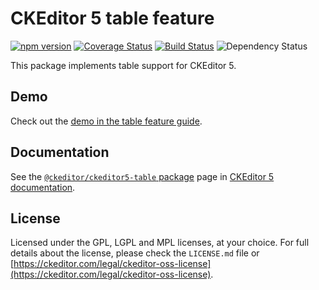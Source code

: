 CKEditor 5 table feature
============================

[![npm version](https://badge.fury.io/js/%40ckeditor%2Fckeditor5-table.svg)](https://www.npmjs.com/package/@ckeditor/ckeditor5-table)
[![Coverage Status](https://coveralls.io/repos/github/ckeditor/ckeditor5/badge.svg?branch=master)](https://coveralls.io/github/ckeditor/ckeditor5?branch=master)
[![Build Status](https://app.travis-ci.com/github/ckeditor/ckeditor5.svg?branch=master)](https://app.travis-ci.com/github/ckeditor/ckeditor5)
![Dependency Status](https://img.shields.io/librariesio/release/npm/ckeditor5)

This package implements table support for CKEditor 5.

## Demo

Check out the [demo in the table feature guide](https://ckeditor.com/docs/ckeditor5/latest/features/table.html#demo).

## Documentation

See the [`@ckeditor/ckeditor5-table` package](https://ckeditor.com/docs/ckeditor5/latest/api/table.html) page in [CKEditor 5 documentation](https://ckeditor.com/docs/ckeditor5/latest/).

## License

Licensed under the GPL, LGPL and MPL licenses, at your choice. For full details about the license, please check the `LICENSE.md` file or [https://ckeditor.com/legal/ckeditor-oss-license](https://ckeditor.com/legal/ckeditor-oss-license).
